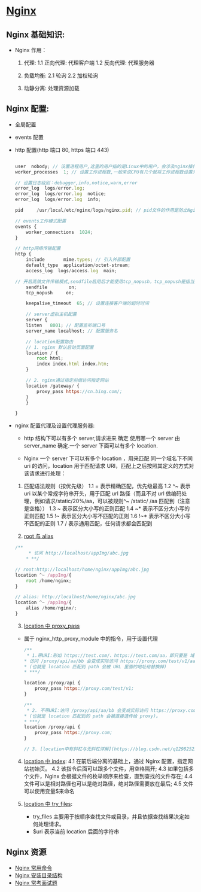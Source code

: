 <!--
 * @Author: TerryMin
 * @Date: 2022-07-21 17:13:48
 * @LastEditors: TerryMin
 * @LastEditTime: 2025-04-19 08:12:46
 * @Description: Nginx 直接本地访问localhost:8082地址即可测试Nginx功能
-->

# [Nginx](https://nginx.org/)

## Nginx 基础知识:

- Nginx 作用：

  1. 代理:
     1.1 正向代理: 代理客户端
     1.2 反向代理: 代理服务器

  2. 负载均衡:
     2.1 轮询
     2.2 加权轮询

  3. 动静分离: 处理资源加载

## Nginx 配置:

- 全局配置
- events 配置
- http 配置(http 端口 80, https 端口 443)

  ```js

  user  nobody; // 设置进程用户,这里的用户指的是Linux中的用户，会涉及nginx操作目录或文件的权限
  worker_processes  1; // 设置工作进程数,一般来说CPU有几个就将工作进程数设置为几个

  // 设置日志级别：debugger,info,notice,warn,error
  error_log  logs/error.log;
  error_log  logs/error.log  notice;
  error_log  logs/error.log  info;

  pid     /usr/local/etc/nginx/logs/nginx.pid; // pid文件的作用是防止Nginx服务被启动多次

  // events工作模式配置
  events {
      worker_connections  1024;
  }

  // http网络传输配置
  http {
      include       mime.types; // 引入外部配置
      default_type  application/octet-stream;
      access_log  logs/access.log  main;

  // 开启高效文件传输模式,sendfile启用后才能使用tcp_nopush，tcp_nopush是指当数据包累积一定大小后才发送，这样有助于解决网络堵塞，提高了效率。
      sendfile        on;
      tcp_nopush     on;

      keepalive_timeout  65; // 设置连接客户端的超时时间

      // server虚拟主机配置
      server {
      listen   8001; // 配置监听端口号
      server_name localhost; // 配置服务名

      // location配置路由
      // 1. nginx 默认启动页面配置
      location / {
          root html;
          index index.html index.htm;
      }

      // 2. nginx通过指定前缀访问指定网站
      location /gateway/ {
          proxy_pass https://cn.bing.com/;
      }
      }

  }
  ```

- nginx 配置代理及设置代理服务器:

  - http 结构下可以有多个 server,请求进来 确定 使用哪一个 server 由 server_name 确定.一个 server 下面可以有多个 location.

  - Nginx 一个 server 下可以有多个 location ，用来匹配 同一个域名下不同 uri 的访问，location 用于匹配请求 URI，匹配上之后按照其定义的方式对该请求进行处理：

  1. 匹配语法规则（按优先级）
     1.1 = 表示精确匹配，优先级最高
     1.2 ^~ 表示 uri 以某个常规字符串开头，用于匹配 url 路径（而且不对 url 做编码处理，例如请求/static/20%/aa，可以被规则^~ /static/ /aa 匹配到（注意是空格））
     1.3 ~ 表示区分大小写的正则匹配
     1.4 ~\* 表示不区分大小写的正则匹配
     1.5 !~ 表示区分大小写不匹配的正则
     1.6 !~\* 表示不区分大小写不匹配的正则
     1.7 / 表示通用匹配，任何请求都会匹配到

  2. [root 与 alias](https://www.cnblogs.com/sunjiguang/p/6227518.html)

  ```js
  /**
       * 访问 http://localhost/appImg/abc.jpg
      * **/

  // root:http://localhost/home/nginx/appImg/abc.jpg
  location ^~ /appImg/{
      root /home/nginx;
  }

  // alias: http://localhost/home/nginx/abc.jpg
  location ^~ /appImg/{
      alias /home/nginx/;
  }
  ```

  3. [location 中 proxy_pass](https://juejin.cn/post/7007053840419651592#heading-9)

  - 属于 nginx_http_proxy_module 中的指令，用于设置代理

    ```js
    /**
     * 1.带URI:形如 https://test.com/、https://test.com/aa，即只要是 域名 后面有/的这种形式。
    * 访问 /proxy/api/aa/bb 会变成实际访问 https://proxy.com/test/v1/aa/bb。
    * (也就是 location 匹配到 path 会被 URL 里面的地址给替换掉)
    * ***/

    location /proxy/api {
        proxy_pass https://proxy.com/test/v1;
    }

    /**
     * 2. 不带URI:访问 /proxy/api/aa/bb 会变成实际访问 https://proxy.com/proxy/api/aa/bb。
    * (也就是 location 匹配到的 path 会被直接透传给 proxy)。
    * ***/
    location /proxy/api {
        proxy_pass https://proxy.com;
    }

    // 3. [location中有斜杠与无斜杠详解](https://blog.csdn.net/q1298252589/article/details/120729989)
    ```

  4. [location 中 index](https://blog.csdn.net/qq_32331073/article/details/81945134):
     4.1 在前后端分离的基础上，通过 Nginx 配置，指定网站初始页。
     4.2 该指令后面可以跟多个文件，用空格隔开;
     4.3 如果包括多个文件，Nginx 会根据文件的枚举顺序来检查，直到查找的文件存在;
     4.4 文件可以是相对路径也可以是绝对路径，绝对路径需要放在最后;
     4.5 文件可以使用变量$来命名

  5. [location 中 try_files](https://juejin.cn/post/7198782832177381431):
     - try_files 主要用于按顺序查找文件或目录，并且依据查找结果决定如何处理请求。
     - $uri 表示当前 location 后面的字符串

## Nginx 资源

- [Nginx 常用命令](https://blog.csdn.net/yaorongke/article/details/81153716)
- [Nginx 安装目录结构](https://blog.csdn.net/qq_24950043/article/details/135074078)
- [Nginx 常考面试题](https://blog.csdn.net/qq_21891743/article/details/131743996)
